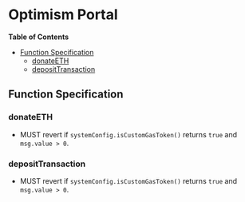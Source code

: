 # Optimism Portal

<!-- START doctoc generated TOC please keep comment here to allow auto update -->
<!-- DON'T EDIT THIS SECTION, INSTEAD RE-RUN doctoc TO UPDATE -->
**Table of Contents**

- [Function Specification](#function-specification)
  - [donateETH](#donateeth)
  - [depositTransaction](#deposittransaction)

<!-- END doctoc generated TOC please keep comment here to allow auto update -->

## Function Specification

### donateETH

- MUST revert if `systemConfig.isCustomGasToken()` returns `true` and `msg.value > 0`.

### depositTransaction

- MUST revert if `systemConfig.isCustomGasToken()` returns `true` and `msg.value > 0`.